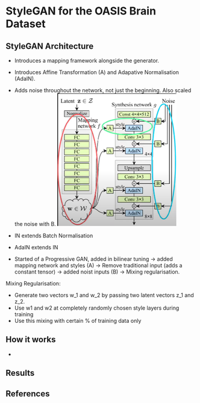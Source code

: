 # StyleGAN for the OASIS Brain Dataset

## StyleGAN Architecture
- Introduces a mapping framework alongside the generator.
- Introduces Affine Transformation (A) and Adapative Normalisation (AdaIN).
- Adds noise throughout the network, not just the beginning. Also scaled the noise with B.
![Architecture for StyleGAN](misc/image.png)
- IN extends Batch Normalisation
- AdaIN extends IN

- Started of a Progressive GAN, added in bilinear tuning -> added mapping network and styles (A) -> Remove traditional input (adds a constant tensor) -> added noist inputs (B) -> Mixing regularisation.

Mixing Regularisation:
- Generate two vectors w_1 and w_2 by passing two latent vectors z_1 and z_2.
- Use w1 and w2 at completely randomly chosen style layers during training
- Use this mixing with certain % of training data only


## How it works
- 

## Results

## References
